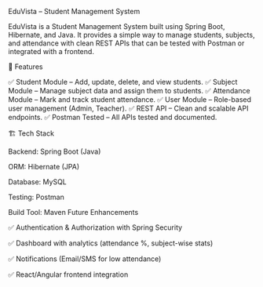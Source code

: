 EduVista – Student Management System

EduVista is a Student Management System built using Spring Boot, Hibernate, and Java.
It provides a simple way to manage students, subjects, and attendance with clean REST APIs that can be tested with Postman or integrated with a frontend.

🚀 Features

✅ Student Module – Add, update, delete, and view students.
✅ Subject Module – Manage subject data and assign them to students.
✅ Attendance Module – Mark and track student attendance.
✅ User Module – Role-based user management (Admin, Teacher).
✅ REST API – Clean and scalable API endpoints.
✅ Postman Tested – All APIs tested and documented.

🏗 Tech Stack

Backend: Spring Boot (Java)

ORM: Hibernate (JPA)

Database: MySQL

Testing: Postman

Build Tool: Maven
Future Enhancements

✅ Authentication & Authorization with Spring Security

✅ Dashboard with analytics (attendance %, subject-wise stats)

✅ Notifications (Email/SMS for low attendance)

✅ React/Angular frontend integration
